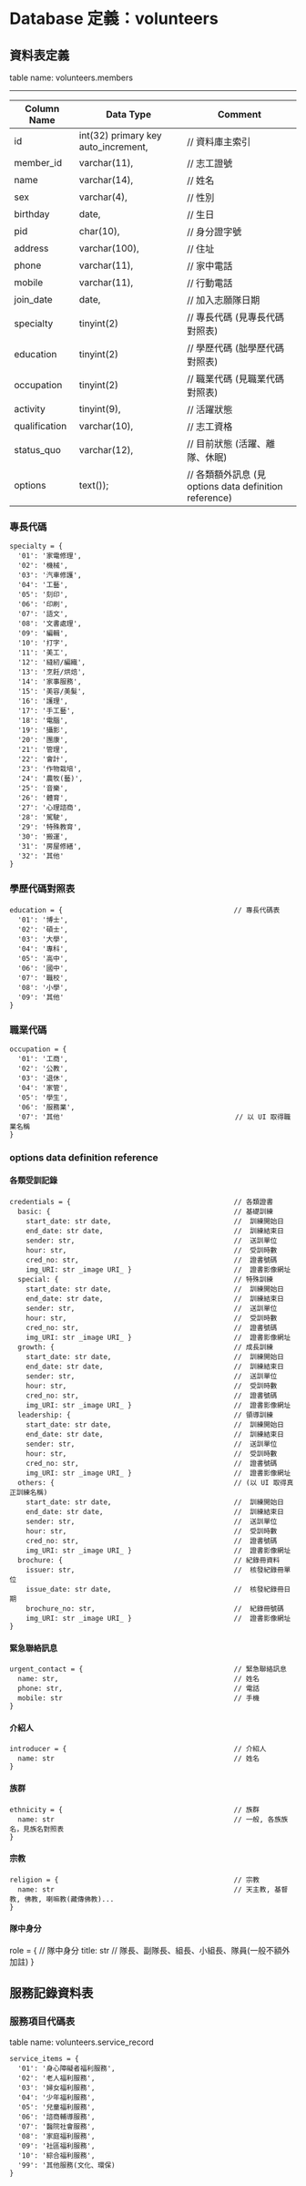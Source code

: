 # Database 定義：volunteers
## 資料表定義
table name: volunteers.members
<hr />

Column Name   | Data Type                             | Comment
--------------|---------------------------------------|-----------------
id            | int(32) primary key auto_increment,   |  // 資料庫主索引
member_id     | varchar(11),                          |  // 志工證號
name          | varchar(14),                          |  // 姓名
sex           | varchar(4),                           |  // 性別
birthday      | date,                                 |  // 生日
pid           | char(10),                             |  // 身分證字號
address       | varchar(100),                         |  // 住址
phone         | varchar(11),                          |  // 家中電話
mobile        | varchar(11),                          |  // 行動電話
join_date     | date,                                 |  // 加入志願隊日期
specialty     | tinyint(2)                            |  // 專長代碼 (見專長代碼對照表)
education     | tinyint(2)                            |  // 學歷代碼 (朏學歷代碼對照表)
occupation    | tinyint(2)                            |  // 職業代碼 (見職業代碼對照表)
activity      | tinyint(9),                           |  // 活躍狀態
qualification | varchar(10),                          |  // 志工資格
status_quo    | varchar(12),                          |  // 目前狀態 (活躍、離隊、休眠)
options       | text());                              |  // 各類額外訊息 (見 options data definition reference)

### 專長代碼
```
specialty = {
  '01': '家電修理',
  '02': '機械',
  '03': '汽車修護',
  '04': '工藝',
  '05': '刻印',
  '06': '印刷',
  '07': '語文',
  '08': '文書處理',
  '09': '編輯',
  '10': '打字',
  '11': '美工',
  '12': '縫紉/編織',
  '13': '烹飪/烘焙',
  '14': '家事服務',
  '15': '美容/美髮',
  '16': '護理',
  '17': '手工藝',
  '18': '電腦',
  '19': '攝影',
  '20': '團康',
  '21': '管理',
  '22': '會計',
  '23': '作物栽培',
  '24': '農牧(藝)',
  '25': '音樂',
  '26': '體育',
  '27': '心理諮商',
  '28': '駕駛',
  '29': '特殊教育',
  '30': '搬運',
  '31': '房屋修繕',
  '32': '其他'
}
```
### 學歷代碼對照表
```
education = {                                          // 專長代碼表 
  '01': '博士',
  '02': '碩士',
  '03': '大學',
  '04': '專科',
  '05': '高中',
  '06': '國中',
  '07': '職校',
  '08': '小學',
  '09': '其他'
}
```
### 職業代碼
```
occupation = {
  '01': '工商', 
  '02': '公教', 
  '03': '退休',
  '04': '家管', 
  '05': '學生',
  '06': '服務業',
  '07': '其他'                                          // 以 UI 取得職業名稱
}
```
### options data definition reference
#### 各類受訓記錄
```
credentials = {                                        // 各類證書
  basic: {                                             // 基礎訓練
    start_date: str date,                              //  訓練開始日
    end_date: str date,                                //  訓練結束日
    sender: str,                                       //  送訓單位
    hour: str,                                         //  受訓時數
    cred_no: str,                                      //  證書號碼
    img_URI: str _image URI_ }                         //  證書影像網址
  special: {                                           // 特殊訓練
    start_date: str date,                              //  訓練開始日
    end_date: str date,                                //  訓練結束日
    sender: str,                                       //  送訓單位
    hour: str,                                         //  受訓時數
    cred_no: str,                                      //  證書號碼
    img_URI: str _image URI_ }                         //  證書影像網址
  growth: {                                            // 成長訓練
    start_date: str date,                              //  訓練開始日
    end_date: str date,                                //  訓練結束日
    sender: str,                                       //  送訓單位
    hour: str,                                         //  受訓時數
    cred_no: str,                                      //  證書號碼
    img_URI: str _image URI_ }                         //  證書影像網址
  leadership: {                                        // 領導訓練
    start_date: str date,                              //  訓練開始日
    end_date: str date,                                //  訓練結束日
    sender: str,                                       //  送訓單位
    hour: str,                                         //  受訓時數
    cred_no: str,                                      //  證書號碼
    img_URI: str _image URI_ }                         //  證書影像網址
  others: {                                            // (以 UI 取得真正訓練名稱)
    start_date: str date,                              //  訓練開始日
    end_date: str date,                                //  訓練結束日
    sender: str,                                       //  送訓單位
    hour: str,                                         //  受訓時數
    cred_no: str,                                      //  證書號碼
    img_URI: str _image URI_ }                         //  證書影像網址
  brochure: {                                          // 紀錄冊資料
    issuer: str,                                       //  核發紀錄冊單位
    issue_date: str date,                              //  核發紀錄冊日期
    brochure_no: str,                                  //  紀錄冊號碼
    img_URI: str _image URI_ }                         //  證書影像網址
}
```
#### 緊急聯絡訊息
```
urgent_contact = {                                     // 緊急聯絡訊息
  name: str,                                           // 姓名
  phone: str,                                          // 電話 
  mobile: str                                          // 手機
}
```
#### 介紹人
```
introducer = {                                         // 介紹人
  name: str                                            // 姓名
}
```
#### 族群
```
ethnicity = {                                          // 族群
  name: str                                            // 一般, 各族族名，見族名對照表
}
```
#### 宗教
```
religion = {                                           // 宗教
  name: str                                            // 天主教, 基督教, 佛教, 喇嘛教(藏傳佛教)...
}
```
#### 隊中身分
role = {                                               // 隊中身分
  title: str                                           // 隊長、副隊長、組長、小組長、隊員(一般不額外加註)
}

## 服務記錄資料表
### 服務項目代碼表
table name: volunteers.service_record

```
service_items = {
  '01': '身心障礙者福利服務',
  '02': '老人福利服務',
  '03': '婦女福利服務',
  '04': '少年福利服務',
  '05': '兒童福利服務',
  '06': '諮商輔導服務',
  '07': '醫院社會服務',
  '08': '家庭福利服務',
  '09': '社區福利服務',
  '10': '綜合福利服務',
  '99': '其他服務(文化、環保)
}
```

   

